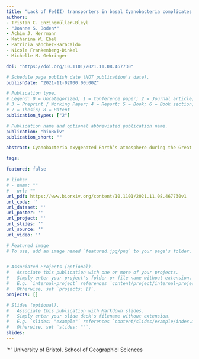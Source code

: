 ```yaml
---
title: "Lack of Fe(II) transporters in basal Cyanobacteria complicates iron uptake in ferruginous Archean oceans"
authors:
- Tristan C. Enzingmüller-Bleyl
- "Joanne S. Boden*"
- Achim J. Herrmann
- Katharina W. Ebel
- Patricia Sánchez-Baracaldo
- Nicole Frankenberg-Dinkel
- Michelle M. Gehringer

doi: "https://doi.org/10.1101/2021.11.08.467730"

# Schedule page publish date (NOT publication's date).
publishDate: "2021-11-02T00:00:00Z"

# Publication type.
# Legend: 0 = Uncategorized; 1 = Conference paper; 2 = Journal article;
# 3 = Preprint / Working Paper; 4 = Report; 5 = Book; 6 = Book section;
# 7 = Thesis; 8 = Patent
publication_types: ["2"]

# Publication name and optional abbreviated publication name.
publication: "bioRxiv"
publication_short: ""

abstract: Cyanobacteria oxygenated Earth’s atmosphere during the Great Oxygenation Event (GOE) through oxygenic photosynthesis. Their high iron requirement was presumed met by high levels of Fe(II) in the anoxic Archean ocean. Here we show that most basal Cyanobacteria cannot synthesize the primary Fe(II) transporter, FeoB. Relaxed molecular clock analyses estimate the arrival of FeoB, as well as the Fe(III) transporters, cFTR1 and FutB, in the Cyanobacteria after the GOE. Furthermore Pseudanabaena sp. PCC7367, a basal marine, benthic strain grown under simulated Archean conditions, constitutively expressed cftr1, even after the addition of Fe(II). By utilizing gene expression studies under a simulated Archean atmosphere, as well as comparative genomics, phylogenetics and molecular clock analyses, this study identified a need to reappraise iron uptake in ancestral Cyanobacteria, as genetic profiling suggests that scavenging of siderophore bound Fe(III), rather than Fe(II), appears to have been the means of iron acquisition prior to the GOE.

tags:

featured: false

# links:
# - name: ""
#   url: ""
url_pdf: https://www.biorxiv.org/content/10.1101/2021.11.08.467730v1
url_code: ''
url_dataset: ''
url_poster: ''
url_project: ''
url_slides: ''
url_source: ''
url_video: ''

# Featured image
# To use, add an image named `featured.jpg/png` to your page's folder. 


# Associated Projects (optional).
#   Associate this publication with one or more of your projects.
#   Simply enter your project's folder or file name without extension.
#   E.g. `internal-project` references `content/project/internal-project/index.md`.
#   Otherwise, set `projects: []`.
projects: []

# Slides (optional).
#   Associate this publication with Markdown slides.
#   Simply enter your slide deck's filename without extension.
#   E.g. `slides: "example"` references `content/slides/example/index.md`.
#   Otherwise, set `slides: ""`.
slides:
---
```


'*' University of Bristol, School of Geographicl Sciences